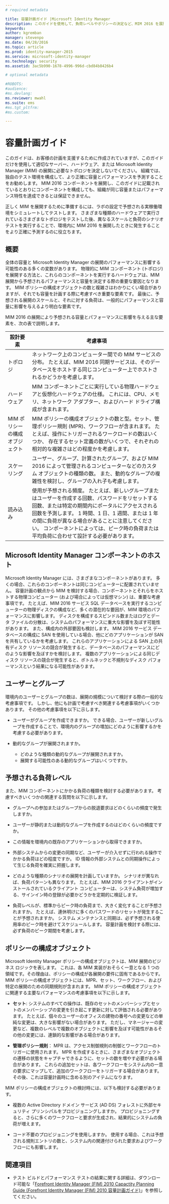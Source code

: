 ```yaml
---
# required metadata

title: 容量計画ガイド |Microsoft Identity Manager
description: このガイドを使用して、負荷レベルやポリシーの決定など、MIM 2016 を展開する前に考慮すべき変数を理解します。
keywords:
author: kgremban
manager: stevenpo
ms.date: 04/28/2016
ms.topic: article
ms.prod: identity-manager-2015
ms.service: microsoft-identity-manager
ms.technology: security
ms.assetid: 3ac5b990-1678-4996-996d-cbd84b8426b4

# optional metadata

#ROBOTS:
#audience:
#ms.devlang:
ms.reviewer: mwahl
ms.suite: ems
#ms.tgt_pltfrm:
#ms.custom:

---
```


# 容量計画ガイド

このガイドは、お客様の計画を支援するために作成されていますが、このガイドだけを使用して適切なサーバー、ハードウェア、または Microsoft Identity Manager (MIM) の展開に必要なトポロジを決定しないでください。 組織では、独自のテスト環境を構成して、より正確に容量とパフォーマンスを予測することをお勧めします。 MIM 2016 コンポーネントを展開し、このガイドに記載されているとおりにコンポーネントを構成しても、組織が同じ容量またはパフォーマンス特性を達成できるとは保証できません。

正しく MIM を展開するために準備するには、ラボの設定で予想される実稼働環境をシミュレートしてテストします。 さまざまな種類のハードウェアで実行されているさまざまなトポロジをテストした後、異なるスケールと負荷のシナリオ テストを実行することで、環境内に MIM 2016 を展開したときに発生することをより正確に予測するのに役立ちます。


## 概要
全体の容量と Microsoft Identity Manager の展開のパフォーマンスに影響する可能性のある多くの変数があります。 物理的に MIM コンポーネント (トポロジ) を展開する方法と、これらのコンポーネントを実行するハードウェアは、MIM 展開から予想されるパフォーマンスと容量を決定する際の重要な要因となります。 MIM ポリシーの構成オブジェクトの数と複雑さはわかりにくい場合がありますが、それでも容量を計画する際に考慮すべき重要な要素です。 最後に、予想される展開のスケールと、それに対する負荷は、一般的にパフォーマンスと容量に影響を与えるより明白な要素です。

MIM 2016 の展開により予想される容量とパフォーマンスに影響を与える主な要素を、次の表で説明します。

| 設計要素 | 考慮事項 |
| ------------- | -------------- |
| トポロジ | ネットワーク上のコンピューター間での MIM サービスの分布。 たとえば、MIM 2016 同期サービスは、そのデータベースをホストする同じコンピューター上でホストされるかどうかを考慮します。 |
| ハードウェア | MIM コンポーネントごとに実行している物理ハードウェアと仮想化ハードウェアの仕様。 これには、CPU、メモリ、ネットワーク アダプター、およびハード ドライブ構成が含まれます。 |
| MIM ポリシーの構成オブジェクト | MIM ポリシーの構成オブジェクトの数と型。セット、管理ポリシー規則 (MPR)、ワークフローが含まれます。 たとえば、操作にトリガーされるワークロードの数はいくつか、 存在するセット定義の数がいくつで、それぞれの相対的な複雑さはどの程度かを考慮します。 |
| スケーリング | ユーザー、グループ、計算されたグループ、および MIM 2016 によって管理されるコンピューターなどのカスタム オブジェクトの種類の数。 また、動的なグループの複雑性を検討し、グループの入れ子も考慮します。 |
| 読み込み | 使用が予想される頻度。 たとえば、新しいグループまたはユーザーを作成する回数、パスワードをリセットする回数、または特定の期間内にポータルにアクセスされる回数を予測します。 1 時間、1 日、1 週間、または 1 年の間に負荷が異なる場合があることに注意してください。 コンポーネントによっては、ピーク時の負荷または平均負荷に合わせて設計する必要があります。


## Microsoft Identity Manager コンポーネントのホスト
Microsoft Identity Manager には、さまざまなコンポーネントがあります。 多くの場合、これらのコンポーネントは同じコンピューターに配置されていません。 容量計画の観点から MIM を検討する場合、コンポーネントとそれらをホストする物理コンピューター (および場合によっては仮想マシン) は、重要な考慮事項です。 たとえば、MIM 2016 サービス SQL データベースを実行するコンピューターの物理ディスクの構成など、多くの潜在的な要因が、MIM 環境のパフォーマンスに影響します。 ディスクを構成するスピンドル数またはログとデータ ファイルの分散は、システムのパフォーマンスに重大な影響を及ぼす可能性があります。 また、構成内の外部要因も検討します。 MIM 2016 サービス データベースの構成に SAN を使用している場合、他にどのアプリケーションが SAN を共有しているかを考慮します。 これらのアプリケーションによる SAN 上の共有ディスク リソースの競合が発生すると、データベースのパフォーマンスにどのような影響を及ぼすかを検討します。 複数のアプリケーションによる同じディスク リソースの競合が発生すると、ボトルネックと不規則なディスク パフォーマンスという結果になる可能性があります。


## ユーザーとグループ
環境内のユーザーとグループの数は、展開の規模について検討する際の一般的な考慮事項です。 しかし、他にも計画で考慮すべき関連する考慮事項がいくつかあります。 その他の考慮事項を以下に示します。

- ユーザーがグループを作成できますか。 できる場合、ユーザーが新しいグループを作成することで、環境内のグループの増加にどのように影響するかを考慮する必要があります。

- 動的なグループが展開されますか。
  - どのような種類の動的なグループが展開されますか。
  - 展開する可能性のある動的なグループはいくつですか。


## 予想される負荷レベル
また、MIM コンポーネントにかかる負荷の種類を検討する必要があります。 考慮すべきいくつかの関連する質問を以下に示します。

- グループへの参加またはグループからの脱退要求はどのくらいの頻度で発生しますか。

- ユーザーが静的または動的なグループを作成するのはどのくらいの頻度ですか。

- この情報を環境内の既存のアプリケーションから取得できますか。

- 外部システムからの変更の同期など、ユーザーが介入せずに行われる操作でかかる負荷はどの程度ですか。 ID 情報の外部システムとの同期操作によって生じる負荷を確実に把握します。

- どのような種類のシナリオの展開を計画していますか。 シナリオが異なれば、負荷パターンも異なります。 たとえば、MIM 2016 クライアントがインストールされているクライアント コンピューターは、システム負荷が増加する、サインイン時の登録が必要かどうかを定期的に検証します。

- 負荷レベルが、標準からピーク時の負荷まで、大きく変化することが予想されますか。 たとえば、連休明けに多くのパスワードのリセットが発生することが予想されますか。 システム メンテナンスと同期は、必ず予想される使用率のピーク時を避けてスケジュールします。 容量計画を検討する際には、必ず負荷のピーク期間を考慮します。


## ポリシーの構成オブジェクト

Microsoft Identity Manager ポリシーの構成オブジェクトは、MIM 展開のビジネス ロジックを表します。 これは、各 MIM 実装がおそらく一意となる 1 つの領域です。その理由は、ポリシーの構成が各展開の要件に固有であるからです。 MIM ポリシーの構成オブジェクトには、MPR、セット、ワークフロー、および特定の展開のための同期規則が含まれます。 MIM ポリシーの構成オブジェクトに関連する主要なパフォーマンスの考慮事項を以下に示します。

- **セット**: システムのすべての操作は、既存のセットのメンバーシップとセットのメンバーシップの変更を引き起こす更新に対して評価される必要があります。 たとえば、個々のユーザーのオフィスの建物の番号への変更などの単純な変更は、大きな影響がない場合があります。 ただし、マネージャーの変更など、複数のレベルで複数のオブジェクトに影響を及ぼす可能性があるその他の変更には、連鎖的な影響がある場合があります。

- **管理ポリシー規則**： MPR は、アクセス制御規則の制御とワークフローのトリガーに使用されます。 MPR を作成するときに、さまざまなオブジェクトの遷移の状態をキャプチャできるように、セットの数を増やす必要がある場合があります。 これらの追加セットは、各ワークフローをシステム内の一意の要求にマップして、追加のワークフローをトリガーする場合があります。 その後、これは容量計画時に含める別のアイテムになります。

MIM ポリシーの構成オブジェクトの検討時には、以下も検討する必要があります。

- 複数の Active Directory ドメイン サービス (AD DS) フォレストに外部セキュリティ プリンシパルをプロビジョニングしますか。 プロビジョニングすると、さらに多くのワークフローと要求が生成され、結果的にシステムの負荷が増えます。

- コード不要のプロビジョニングを使用しますか。 使用する場合、これは予想される規則エントリの数と、システム内の関連付けられた要求およびワークフローにも影響します。


## 関連項目
- テスト ビルドとパフォーマンス テストの結果に関する詳細は、ダウンロード可能な「[Forefront Identity Manager (FIM) 2010 Capactity Planning Guide (Forefront Identity Manager (FIM) 2010 容量計画ガイド)](http://go.microsoft.com/fwlink/?LinkId=200180)」を参照してください。


<!--HONumber=Apr16_HO2-->


